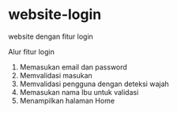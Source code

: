 # website-login
website dengan fitur login

Alur fitur login
1. Memasukan email dan password
2. Memvalidasi masukan
3. Memvalidasi pengguna dengan deteksi wajah
4. Memasukan nama Ibu untuk validasi
5. Menampilkan halaman Home

